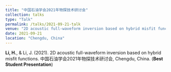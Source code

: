 ```yaml
---
title: "中国石油学会2021年物探技术研讨会"
collection: talks
type: "Talk"
permalink: /talks/2021-09-21-talk
venue: "2D acoustic full-waveform inversion based on hybrid misfit functions"
date: 2021-09-21
location: "Chengdu, China"
---
```


**Li, H.**, & Li, J. (2021). 2D acoustic full-waveform inversion based on hybrid misfit functions. 中国石油学会2021年物探技术研讨会, Chengdu, China. (**Best Student Presentation**)
